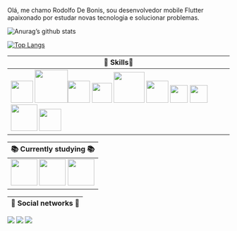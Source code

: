 Olá, me chamo Rodolfo De Bonis, sou desenvolvedor mobile Flutter apaixonado por estudar novas tecnologia e solucionar problemas.


![Anurag’s github stats](https://github-readme-stats.vercel.app/api?username=RodolfoBonis&show_icons=true&count_private=true&theme=dracula)

[![Top Langs](https://github-readme-stats.vercel.app/api/top-langs/?username=RodolfoBonis&exclude_repo=micro-videos&layout=compact&theme=dracula)](https://github.com/anuraghazra/github-readme-stats)

| 🚀  Skills🚀     |
|------------|
<img src="https://pbs.twimg.com/profile_images/1148952014036054016/xxv7lLvp_400x400.jpg" width="50"> <img src="https://www.itexto.com.br/devkico/wp-content/uploads/2016/04/angular-js_600x400.png" width="75"><img src="https://pbs.twimg.com/profile_images/1187814172307800064/MhnwJbxw_400x400.jpg" width="50"> <img src="https://www.codeplusinfo.com/wp-content/uploads/2020/02/react-native-logo-e1581157043920.png" width="45"> <img src="https://www.maistecnologia.com/wp-content/uploads/2012/06/android-log.jpg" width="70"> <img src="https://d2eip9sf3oo6c2.cloudfront.net/tags/images/000/000/256/full/nodejslogo.png" width="50"> <img src="https://i.pinimg.com/originals/12/5c/e0/125ce0baff3271761ca61843eccf7985.jpg" width="40"> <img src="https://appmasters.io/static/typescript-logo-26cc95f255ccb936d154b43614f61602.png" width="40"> <img src="https://blog.4linux.com.br/wp-content/uploads/2018/02/Curso-PHP-Completo-do-B%C3%A1sico-ao-Avan%C3%A7ado.png" width="60"> <img src="https://bognarjunior.files.wordpress.com/2018/01/1crcyaithv7aiqh1z93v99q.png?w=256" width="50">|

| 📚 Currently studying 📚      |
|------------|
<img src="https://i2.wp.com/blog.hariken.co/wp-content/uploads/2019/03/react-logo.png?ssl=1" width="60"> <img src="https://upload.wikimedia.org/wikipedia/commons/thumb/b/b2/Bootstrap_logo.svg/480px-Bootstrap_logo.svg.png" width="60"> <img src="https://cergntnu.files.wordpress.com/2016/10/web-ios-logo.jpg" width="60">|

| 📨 Social networks 📨       |
|------------|
<p align="left">
<a href="mailto:dev@rodolfodebonis.com.br" alt="Gmail">
<img src="https://img.shields.io/badge/-dev@rodolfodebonis.com.br-e34c41?style=flat-square&labelColor=e34c41&logo=gmail&logoColor=white&link=dev@rodolfodebonis.com.br" /></a>
  
<a href="https://www.linkedin.com/in/rodolfo-de-bonis/" alt="Linkedin">
<img src="https://img.shields.io/badge/-Rodolfo%20De%20Bonis-blue?style=flat-square&logo=Linkedin&logoColor=white&link=https://www.linkedin.com/in/rodolfo-de-bonis/" /></a>

<a href="https://twitter.com/RodolfoBonis" alt="Twitter">
<img src="https://img.shields.io/badge/-@RodolfoBonis-1ca0f1?style=flat-square&labelColor=1ca0f1&logo=twitter&logoColor=white&link=https://twitter.com/RodolfoBonis" /></a>
 </p>

<!--
**RodolfoBonis/RodolfoBonis** is a ✨ _special_ ✨ repository because its `README.md` (this file) appears on your GitHub profile.

Here are some ideas to get you started:

- 🔭 I’m currently working on ...
- 🌱 I’m currently learning ...
- 👯 I’m looking to collaborate on ...
- 🤔 I’m looking for help with ...
- 💬 Ask me about ...
- 📫 How to reach me: ...
- 😄 Pronouns: ...
- ⚡ Fun fact: ...
-->
